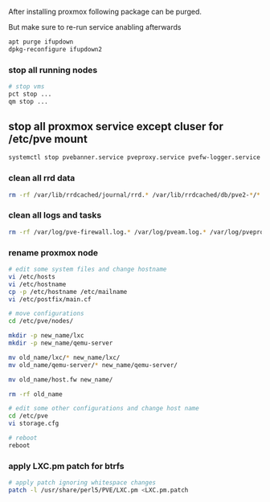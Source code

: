 After installing proxmox following package can be purged.

But make sure to re-run service anabling afterwards

```bash
apt purge ifupdown
dpkg-reconfigure ifupdown2
```

### stop all running nodes

```bash
# stop vms
pct stop ...
qm stop ...
```

## stop all proxmox service except cluser for /etc/pve mount

```bash
systemctl stop pvebanner.service pveproxy.service pvefw-logger.service pve-firewall.service pve-ha-lrm.service pve-ha-crm.service pvestatd.service pve-daily-update.timer pvenetcommit.service pvescheduler.service pve-storage.target pve-lxc-syscalld.service
```

### clean all rrd data

```bash
rm -rf /var/lib/rrdcached/journal/rrd.* /var/lib/rrdcached/db/pve2-*/*
```

### clean all logs and tasks

```bash
rm -rf /var/log/pve-firewall.log.* /var/log/pveam.log.* /var/log/pveproxy/access.log.* ; find /var/log/pve/tasks -type f -exec rm "{}" \; ; > /var/log/pve-firewall.log ; > /var/log/pveam.log ; > /var/log/pveproxy/access.log
```

### rename proxmox node

```bash
# edit some system files and change hostname
vi /etc/hosts
vi /etc/hostname
cp -p /etc/hostname /etc/mailname
vi /etc/postfix/main.cf

# move configurations
cd /etc/pve/nodes/

mkdir -p new_name/lxc
mkdir -p new_name/qemu-server

mv old_name/lxc/* new_name/lxc/
mv old_name/qemu-server/* new_name/qemu-server/

mv old_name/host.fw new_name/

rm -rf old_name

# edit some other configurations and change host name
cd /etc/pve
vi storage.cfg

# reboot
reboot
```

### apply LXC.pm patch for btrfs

```bash
# apply patch ignoring whitespace changes
patch -l /usr/share/perl5/PVE/LXC.pm <LXC.pm.patch
```
